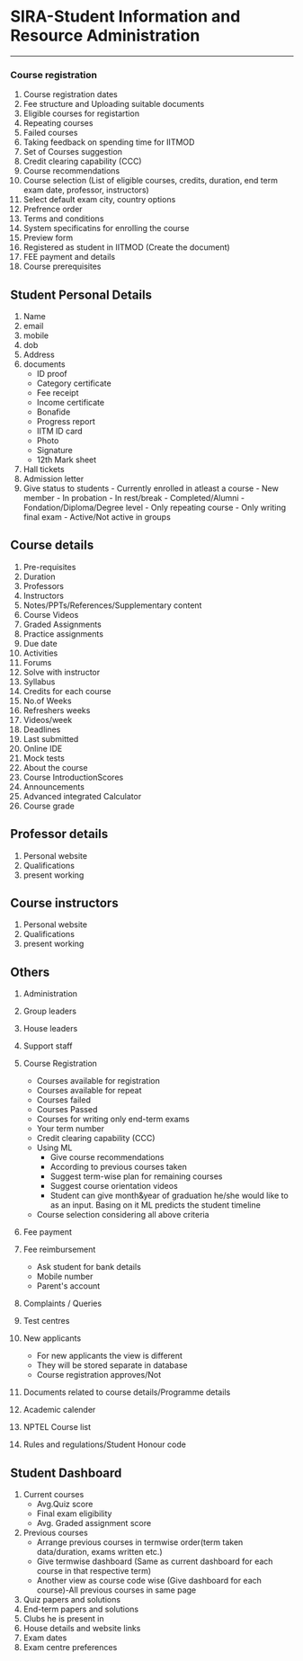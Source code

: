 # SIRA-Student Information and Resource Administration
***

### Course registration
1. Course registration dates
2. Fee structure and Uploading suitable documents
3. Eligible courses for registartion
4. Repeating courses
5. Failed courses
6. Taking feedback on spending time for IITMOD
7. Set of Courses suggestion
8. Credit clearing capability (CCC)
9. Course recommendations
10. Course selection (List of eligible courses, credits, duration, end term exam date, professor, instructors)
11. Select default exam city, country options
12. Prefrence order
13. Terms and conditions
14. System specificatins for enrolling the course
15. Preview form
16. Registered as student in IITMOD (Create the document)
17. FEE payment and details
18. Course prerequisites


## Student Personal Details
1. Name
2. email
3. mobile
4. dob
5. Address
6. documents
    - ID proof
    - Category certificate
    - Fee receipt
    - Income certificate
    - Bonafide
    - Progress report
    - IITM ID card
    - Photo
    - Signature
    - 12th Mark sheet
7. Hall tickets
8. Admission letter
9. Give status to students
        - Currently enrolled in atleast a course
        - New member
        - In probation
        - In rest/break
        - Completed/Alumni
        - Fondation/Diploma/Degree level
        - Only repeating course
        - Only writing final exam
        - Active/Not active in groups


## Course details
1. Pre-requisites
2. Duration
3. Professors
4. Instructors
5. Notes/PPTs/References/Supplementary content
6. Course Videos
7. Graded Assignments
8. Practice assignments
9. Due date
10. Activities
11. Forums
12. Solve with instructor
13. Syllabus
14. Credits for each course
15. No.of Weeks
16. Refreshers weeks
17. Videos/week
18. Deadlines
19. Last submitted
20. Online IDE
21. Mock tests
22. About the course
23. Course IntroductionScores
24. Announcements
25. Advanced integrated Calculator
26. Course grade


## Professor details
1. Personal website
2. Qualifications
3. present working


## Course instructors
1. Personal website
2. Qualifications
3. present working


## Others
1. Administration
2. Group leaders
3. House leaders
4. Support staff
5. Course Registration
    - Courses available for registration
    - Courses available for repeat
    - Courses failed
    - Courses Passed
    - Courses for writing only end-term exams
    - Your term number
    - Credit clearing capability (CCC)
    - Using ML
        - Give course recommendations
        - According to previous courses taken
        - Suggest term-wise plan for remaining courses
        - Suggest course orientation videos
        - Student can give month&year of graduation he/she would like to as an input. Basing on it ML predicts the student timeline
    - Course selection considering all above criteria

6. Fee payment
7. Fee reimbursement
    - Ask student for bank details
    - Mobile number
    - Parent's account
8. Complaints / Queries
9. Test centres
10. New applicants
    - For new applicants the view is different
    - They will be stored separate in database
    -  Course registration approves/Not
11. Documents related to course details/Programme details
12. Academic calender
13. NPTEL Course list
14. Rules and regulations/Student Honour code


## Student Dashboard
1. Current courses
    - Avg.Quiz score
    - Final exam eligibility
    - Avg. Graded assignment score
2. Previous courses
    - Arrange previous courses in termwise order(term taken data/duration, exams written etc.)
    - Give termwise dashboard (Same as current dashboard for each course in that respective term)
    - Another view as course code wise (Give dashboard for each course)-All previous courses in same page
3. Quiz papers and solutions
4. End-term papers and solutions
5. Clubs he is present in
6. House details and website links
7. Exam dates
8. Exam centre preferences
